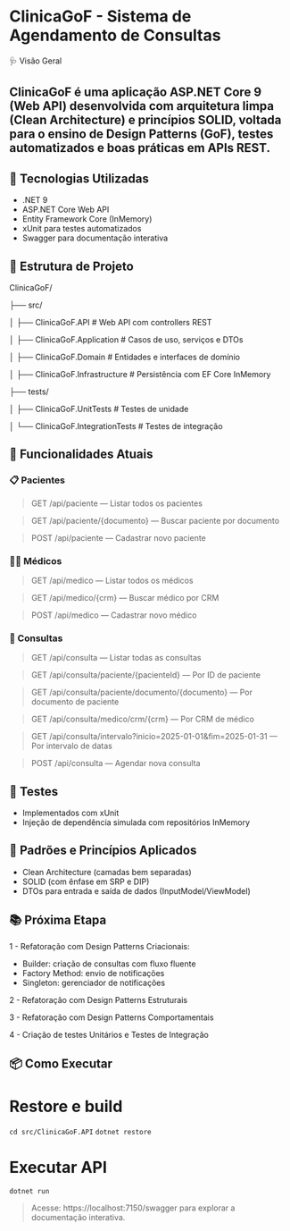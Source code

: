 # ClinicaGoF - Sistema de Agendamento de Consultas

🩺 Visão Geral

## ClinicaGoF é uma aplicação ASP.NET Core 9 (Web API) desenvolvida com arquitetura limpa (Clean Architecture) e princípios SOLID, voltada para o ensino de Design Patterns (GoF), testes automatizados e boas práticas em APIs REST.

## 🚀 Tecnologias Utilizadas

- .NET 9
- ASP.NET Core Web API
- Entity Framework Core (InMemory)
- xUnit para testes automatizados
- Swagger para documentação interativa

## 📂 Estrutura de Projeto

ClinicaGoF/

├── src/

│   ├── ClinicaGoF.API             # Web API com controllers REST

│   ├── ClinicaGoF.Application     # Casos de uso, serviços e DTOs

│   ├── ClinicaGoF.Domain          # Entidades e interfaces de domínio

│   ├── ClinicaGoF.Infrastructure  # Persistência com EF Core InMemory

├── tests/

│   ├── ClinicaGoF.UnitTests       # Testes de unidade

│   └── ClinicaGoF.IntegrationTests # Testes de integração


## 🧠 Funcionalidades Atuais

### 📋 Pacientes

> GET /api/paciente — Listar todos os pacientes

> GET /api/paciente/{documento} — Buscar paciente por documento

> POST /api/paciente — Cadastrar novo paciente

### 👨‍⚕️ Médicos

> GET /api/medico — Listar todos os médicos

> GET /api/medico/{crm} — Buscar médico por CRM

> POST /api/medico — Cadastrar novo médico

### 📆 Consultas

> GET /api/consulta — Listar todas as consultas

> GET /api/consulta/paciente/{pacienteId} — Por ID de paciente

> GET /api/consulta/paciente/documento/{documento} — Por documento de paciente

> GET /api/consulta/medico/crm/{crm} — Por CRM de médico

> GET /api/consulta/intervalo?inicio=2025-01-01&fim=2025-01-31 — Por intervalo de datas

> POST /api/consulta — Agendar nova consulta

## 🧪 Testes

- Implementados com xUnit
- Injeção de dependência simulada com repositórios InMemory

## 🔧 Padrões e Princípios Aplicados

- Clean Architecture (camadas bem separadas)
- SOLID (com ênfase em SRP e DIP)
- DTOs para entrada e saída de dados (InputModel/ViewModel)

## 📚 Próxima Etapa

1 - Refatoração com Design Patterns Criacionais:
 - Builder: criação de consultas com fluxo fluente
 - Factory Method: envio de notificações
 - Singleton: gerenciador de notificações

2 - Refatoração com Design Patterns Estruturais

3 - Refatoração com Design Patterns Comportamentais

4 - Criação de testes Unitários e Testes de Integração

## 📦 Como Executar

# Restore e build
`cd src/ClinicaGoF.API`
`dotnet restore`

# Executar API
`dotnet run`

> Acesse: https://localhost:7150/swagger para explorar a documentação interativa.
